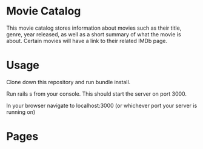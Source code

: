 # Movie Catalog

This movie catalog stores information about movies such as their title, genre,
year released, as well as a short summary of what the movie is about. Certain
movies will have a link to their related IMDb page.

# Usage

Clone down this repository and run bundle install.

Run rails s from your console. This should start the server on port 3000.

In your browser navigate to localhost:3000 (or whichever port your server is
running on)

# Pages
